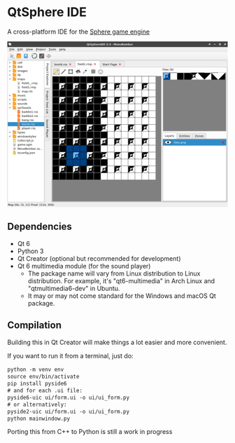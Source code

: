 # QtSphere IDE
A cross-platform IDE for the [Sphere game engine](http://spheredev.org)

![Screenshot](screenshots/screenshot-map.png)

## Dependencies
* Qt 6
* Python 3
* Qt Creator (optional but recommended for development)
* Qt 6 multimedia module (for the sound player)
	* The package name will vary from Linux distribution to Linux distribution. For example, it's "qt6-multimedia" in Arch Linux and "qtmultimedia6-dev" in Ubuntu.
	* It may or may not come standard for the Windows and macOS Qt package.

## Compilation
Building this in Qt Creator will make things a lot easier and more convenient.

If you want to run it from a terminal, just do:

```Shell
python -m venv env
source env/bin/activate
pip install pyside6
# and for each .ui file:
pyside6-uic ui/form.ui -o ui/ui_form.py
# or alternatively:
pyside2-uic ui/form.ui -o ui/ui_form.py
python mainwindow.py
```
Porting this from C++ to Python is still a work in progress